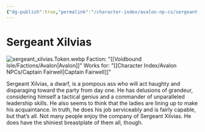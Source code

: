 ```yaml
---
{"dg-publish":true,"permalink":"/character-index/avalon-np-cs/sergeant-xilvias/","title":"Sergeant Xilvias","tags":["Avalon","NPC"],"created":"2025-05-30T19:47:49.000-05:00"}
---
```


# Sergeant Xilvias
![sergeant_xilvias.Token.webp](/img/user/Voidbound%20token%20images/sergeant_xilvias.Token.webp)
Faction: "[[Voidbound Isle/Factions/Avalon\|Avalon]]"
Works for: "[[Character Index/Avalon NPCs/Captain Fairwell\|Captain Fairwell]]"

Sergeant Xilvias, a dwarf, is a pompous ass who will act haughty and disparaging toward the party from day one. He has delusions of grandeur, considering himself a tactical genius and a commander of unparalleled leadership skills. He also seems to think that the ladies are lining up to make his acquaintance. In truth, he does his job serviceably and is fairly capable, but that’s all. Not many people enjoy the company of Sergeant Xilvias. He does have the shiniest breastplate of them all, though.